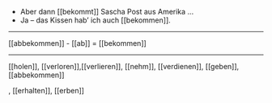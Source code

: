- Aber dann [[bekommt]] Sascha Post aus Amerika ...
- Ja – das Kissen hab’ ich auch [[bekommen]].  

---
[[abbekommen]] - [[ab]] = [[bekommen]]

---
 [[holen]], [[verloren]],[[verlieren]], [[nehm]], [[verdienen]], [[geben]], [[abbekommen]]

, [[erhalten]], [[erben]]